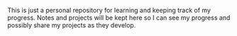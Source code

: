 This is just a personal repository for learning and keeping track of my progress. Notes and projects will be kept here so I can see my progress and possibly share my projects as they develop.
